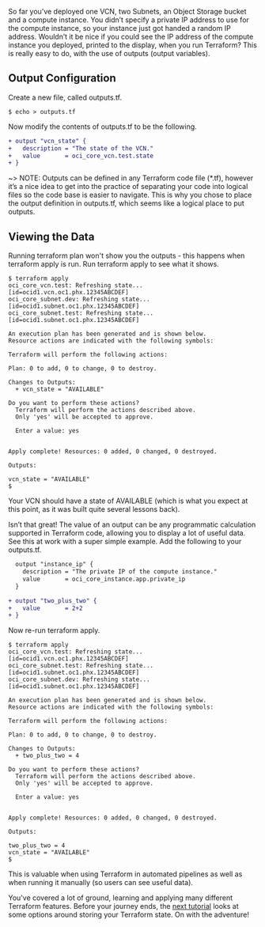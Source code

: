 So far you’ve deployed one VCN, two Subnets, an Object Storage bucket and a compute instance.  You didn’t specify a private IP address to use for the compute instance, so your instance just got handed a random IP address.  Wouldn’t it be nice if you could see the IP address of the compute instance you deployed, printed to the display, when you run Terraform?  This is really easy to do, with the use of outputs (output variables).

## Output Configuration

Create a new file, called outputs.tf.

```shell-session
$ echo > outputs.tf
```

Now modify the contents of outputs.tf to be the following.

```diff hideClipboard
+ output "vcn_state" {
+   description = "The state of the VCN."
+   value       = oci_core_vcn.test.state
+ }
```

~> NOTE: Outputs can be defined in any Terraform code file (*.tf), however it’s a nice idea to get into the practice of separating your code into logical files so the code base is easier to navigate.  This is why you chose to place the output definition in outputs.tf, which seems like a logical place to put outputs.

## Viewing the Data

Running terraform plan won't show you the outputs - this happens when terraform apply is run.  Run terraform apply to see what it shows.

```shell-session hideClipboard
$ terraform apply
oci_core_vcn.test: Refreshing state... [id=ocid1.vcn.oc1.phx.12345ABCDEF]
oci_core_subnet.dev: Refreshing state... [id=ocid1.subnet.oc1.phx.12345ABCDEF]
oci_core_subnet.test: Refreshing state... [id=ocid1.subnet.oc1.phx.12345ABCDEF]

An execution plan has been generated and is shown below.
Resource actions are indicated with the following symbols:

Terraform will perform the following actions:

Plan: 0 to add, 0 to change, 0 to destroy.

Changes to Outputs:
  + vcn_state = "AVAILABLE"

Do you want to perform these actions?
  Terraform will perform the actions described above.
  Only 'yes' will be accepted to approve.

  Enter a value: yes


Apply complete! Resources: 0 added, 0 changed, 0 destroyed.

Outputs:

vcn_state = "AVAILABLE"
$
```

Your VCN should have a state of AVAILABLE (which is what you expect at this point, as it was built quite several lessons back).

Isn’t that great!  The value of an output can be any programmatic calculation supported in Terraform code, allowing you to display a lot of useful data.  See this at work with a super simple example.  Add the following to your outputs.tf.

```diff hideClipboard
  output "instance_ip" {
    description = "The private IP of the compute instance."
    value       = oci_core_instance.app.private_ip
  }

+ output "two_plus_two" {
+   value       = 2+2
+ }
```

Now re-run terraform apply.

```shell-session hideClipboard
$ terraform apply
oci_core_vcn.test: Refreshing state... [id=ocid1.vcn.oc1.phx.12345ABCDEF]
oci_core_subnet.test: Refreshing state... [id=ocid1.subnet.oc1.phx.12345ABCDEF]
oci_core_subnet.dev: Refreshing state... [id=ocid1.subnet.oc1.phx.12345ABCDEF]

An execution plan has been generated and is shown below.
Resource actions are indicated with the following symbols:

Terraform will perform the following actions:

Plan: 0 to add, 0 to change, 0 to destroy.

Changes to Outputs:
  + two_plus_two = 4

Do you want to perform these actions?
  Terraform will perform the actions described above.
  Only 'yes' will be accepted to approve.

  Enter a value: yes


Apply complete! Resources: 0 added, 0 changed, 0 destroyed.

Outputs:

two_plus_two = 4
vcn_state = "AVAILABLE"
$
```

This is valuable when using Terraform in automated pipelines as well as when running it manually (so users can see useful data).

You've covered a lot of ground, learning and applying many different Terraform features.  Before your journey ends, the [next tutorial](/tutorials/terraform/oci-remote) looks at some options around storing your Terraform state.  On with the adventure!